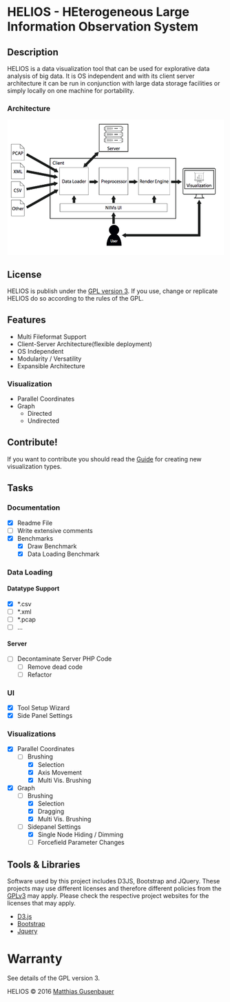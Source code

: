 # HELIOS - HEterogeneous Large Information Observation System

## Description
HELIOS is a data visualization tool that can be used for explorative data analysis of big data. It is OS independent
and with its client server architecture it can be run in conjunction with large data storage
facilities or simply locally on one machine for portability.

### Architecture
![Overview of HELIOS Architecture](doc/schematic_architecture.JPG)
## License
HELIOS is publish under the [GPL version 3](http://opensource.org/licenses/GPL-3.0). If you use, change or replicate HELIOS do so according to the rules of the
 GPL.

## Features

* Multi Fileformat Support
* Client-Server Architecture(flexible deployment)
* OS Independent
* Modularity / Versatility
* Expansible Architecture

### Visualization
 * Parallel Coordinates
 * Graph
    * Directed
    * Undirected

## Contribute!
If you want to contribute you should read the [Guide](vis_implementation_guide.md) for creating new visualization types.

## Tasks

### Documentation
- [x] Readme File
- [ ] Write extensive comments
- [x] Benchmarks
    - [x] Draw Benchmark
    - [x] Data Loading Benchmark

### Data Loading
#### Datatype Support
- [x] *.csv
- [ ] *.xml
- [ ] *.pcap
- [ ] ...

#### Server
- [ ] Decontaminate Server PHP Code
    - [ ] Remove dead code
    - [ ] Refactor

### UI
- [x] Tool Setup Wizard
- [x] Side Panel Settings

### Visualizations
- [x] Parallel Coordinates
    - [ ] Brushing
        - [x] Selection
        - [x] Axis Movement
        - [x] Multi Vis. Brushing
- [x] Graph
    - [ ] Brushing
        - [x] Selection
        - [x] Dragging
        - [x] Multi Vis. Brushing
    - [ ] Sidepanel Settings
        - [x] Single Node Hiding / Dimming
        - [ ] Forcefield Parameter Changes

## Tools & Libraries
Software used by this project includes D3JS, Bootstrap and JQuery. These projects may use different licenses and
therefore different policies from the [GPLv3](http://opensource.org/licenses/GPL-3.0) may apply. Please check the respective project websites for the licenses
that may apply.
* [D3.js](https://d3js.org/)
* [Bootstrap](https://getbootstrap.com/)
* [Jquery](https://jquery.com/)

# Warranty
See details of the GPL version 3.

HELIOS &#169; 2016 [Matthias Gusenbauer](https://www.palladion.it)
